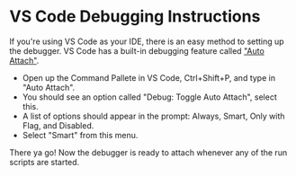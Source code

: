 # VS Code Debugging Instructions

If you're using VS Code as your IDE, there is an easy method to setting up the debugger. VS Code has a built-in debugging feature called ["Auto Attach"](https://code.visualstudio.com/docs/nodejs/nodejs-debugging).

- Open up the Command Pallete in VS Code, Ctrl+Shift+P, and type in "Auto Attach".
- You should see an option called "Debug: Toggle Auto Attach", select this.
- A list of options should appear in the prompt: Always, Smart, Only with Flag, and Disabled.
- Select "Smart" from this menu.

There ya go! Now the debugger is ready to attach whenever any of the run scripts are started.
